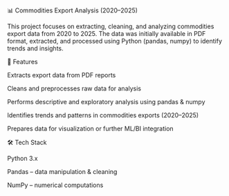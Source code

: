 📊 Commodities Export Analysis (2020–2025)

This project focuses on extracting, cleaning, and analyzing commodities export data from 2020 to 2025.
The data was initially available in PDF format, extracted, and processed using Python (pandas, numpy) to identify trends and insights.

🚀 Features

Extracts export data from PDF reports

Cleans and preprocesses raw data for analysis

Performs descriptive and exploratory analysis using pandas & numpy

Identifies trends and patterns in commodities exports (2020–2025)

Prepares data for visualization or further ML/BI integration

🛠 Tech Stack

Python 3.x

Pandas – data manipulation & cleaning

NumPy – numerical computations
